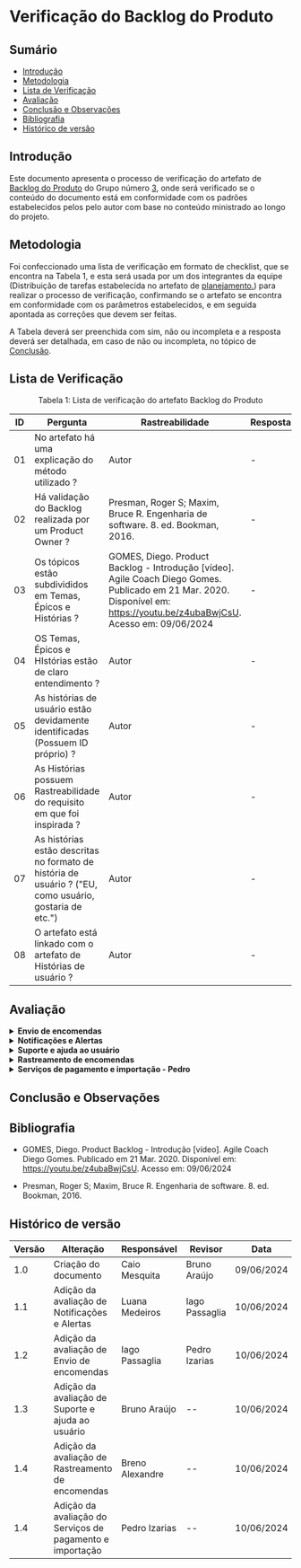 # Verificação do Backlog do Produto

## Sumário
* [Introdução](#Introdução)
* [Metodologia](#Metodologia)
* [Lista de Verificação](#Lista-de-Verificação)
* [Avaliação](#Avaliação)
* [Conclusão e Observações](#Conclusão-e-Observações)
* [Bibliografia](#bibliografia)
* [Histórico de versão](#Histórico-de-versão)

## Introdução

Este documento apresenta o processo de verificação do artefato de [Backlog do Produto](https://requisitos-de-software.github.io/2024.1-Correios/modelagem/agil/backlog/) do Grupo número [3](https://requisitos-de-software.github.io/2024.1-Correios/), onde será verificado se o conteúdo do documento está em conformidade com os padrões estabelecidos pelos pelo autor com base no conteúdo ministrado ao longo do projeto.


## Metodologia 

Foi confeccionado uma lista de verificação em formato de checklist, que se encontra na Tabela 1, e esta será usada por um dos integrantes da equipe (Distribuição de tarefas estabelecida no artefato de [planejamento.](https://requisitos-de-software.github.io/2024.1-CarteiradeTrabalhoDigital/#/verificacao/grupo3/Planejamento)) para realizar o processo de verificação, confirmando se o artefato se encontra em conformidade com os parâmetros estabelecidos, e em seguida apontada as correções que devem ser feitas.

A Tabela deverá ser preenchida com sim, não ou incompleta e a resposta deverá ser detalhada, em caso de não ou incompleta, no tópico de [Conclusão](#Conclusão-e-Observações).

## Lista de Verificação

<center>

Tabela 1: Lista de verificação do artefato Backlog do Produto

|ID|Pergunta|Rastreabilidade|Resposta(sim/não/incompleto)|
|-|-|-|-|
|01|No artefato há uma explicação do método utilizado ?|Autor|-|
|02|Há validação do Backlog realizada por um Product Owner ?|Presman, Roger S; Maxim, Bruce R. Engenharia de software. 8. ed. Bookman, 2016. |-|
|03|Os tópicos estão subdivididos em Temas, Épicos e Histórias ?|GOMES, Diego. Product Backlog - Introdução [vídeo]. Agile Coach Diego Gomes. Publicado em 21 Mar. 2020. Disponível em: https://youtu.be/z4ubaBwjCsU. Acesso em: 09/06/2024|-|
|04|OS Temas, Épicos e HIstórias estão de claro entendimento ?|Autor|-|
|05|As histórias de usuário estão devidamente identificadas (Possuem ID próprio) ?|Autor|-|
|06|As Histórias possuem Rastreabilidade do requisito em que foi inspirada ?|Autor|-|
|07|As histórias estão descritas no formato de história de usuário ? ("EU, como usuário, gostaria de etc.")|Autor|-|
|08|O artefato está linkado com o artefato de Histórias de usuário ?|Autor|-|


</center>


## Avaliação

<details>
  <summary size="20"><b> Envio de encomendas </b></summary> 

<center>

**Tabela 2:** Envio de encomendas 


|ID|Pergunta|Resposta(sim/não/incompleto)|Observação|
|-|-|-|-|
|01|No artefato há uma explicação do método utilizado ?| Sim |-|
|02|Há validação do Backlog realizada por um Product Owner ?| Não |Não é possível encontrar informações sobre validação no documento|
|03|Os tópicos estão subdivididos em Temas, Épicos e Histórias ?| Sim |-|
|04|OS Temas, Épicos e HIstórias estão de claro entendimento ?| Sim |-|
|05|As histórias de usuário estão devidamente identificadas (Possuem ID próprio) ?| Sim |-|
|06|As Histórias possuem Rastreabilidade do requisito em que foi inspirada ?| Sim |-|
|07|As histórias estão descritas no formato de história de usuário ? ("EU, como usuário, gostaria de etc.")| Não | Apenas estão descritas a ação que se deseja fazer|
|08|O artefato está linkado com o artefato de Histórias de usuário ?| Não |-|


**Autor:** [Iago Passaglia](https://github.com/Paxxaglia)

</center>

</details>

<details>
  <summary size="20"><b> Notificações e Alertas </b></summary> 

<center>

**Tabela 3:** Notificações e Alertas 


| ID                 | Pergunta                                                                 | Resposta | Observações
|--------------------|--------------------------------------------------------------------------|----------| --- |
| 1                  | No artefato há uma explicação do método utilizado ? | Sim | - |
| 2                  | Há validação do Backlog realizada por um Product Owner ? | Não |  validação do Backlog pelo Product Owner é crucial para garantir que o conteúdo esteja alinhado com as expectativas e necessidades do produto. |
| 3                  | Os tópicos estão subdivididos em Temas, Épicos e Histórias ? | Sim | - |
| 4                  | Os Temas, Épicos e HIstórias estão de claro entendimento ? | Sim | - |
| 5                  | As histórias de usuário estão devidamente identificadas (Possuem ID próprio) ? | Sim | - |
| 6                  | As Histórias possuem Rastreabilidade do requisito em que foi inspirada ? | Sim | - |
| 7                  | As histórias estão descritas no formato de história de usuário ? | Não | É importante descrever as histórias no formato de usuário para facilitar o entendimento e a implementação correta pelos desenvolvedores. |
| 8                  | O artefato está linkado com o artefato de Histórias de usuário ? | Não | Linkar o artefato com as histórias de usuário é essencial para manter a coesão e a rastreabilidade entre os diferentes documentos do projeto. |


**Autor:** [Luana Medeiros](https://github.com/LuaMedeiros)

</center>

</details>


<details>
  <summary size="20"><b> Suporte e ajuda ao usuário </b></summary> 

<center>
**Tabela 4:** Suporte e ajuda ao usuário

|ID|Pergunta|Resposta(sim/não/incompleto)|Observação|
|-|-|-|-|
|01|No artefato há uma explicação do método utilizado ?| Sim |-|
|02|Há validação do Backlog realizada por um Product Owner ?| Não |Não é possível encontrar informações sobre validação no documento|
|03|Os tópicos estão subdivididos em Temas, Épicos e Histórias ?| Sim |-|
|04|Os Temas, Épicos e Histórias estão de claro entendimento ?| Sim |-|
|05|As histórias de usuário estão devidamente identificadas (Possuem ID próprio) ?| Sim |-|
|06|As Histórias possuem Rastreabilidade do requisito em que foi inspirada ?| Sim |-|
|07|As histórias estão descritas no formato de história de usuário ? ("EU, como usuário, gostaria de etc.")| Não | Apenas estão descritas a ação que se deseja fazer|
|08|O artefato está linkado com o artefato de Histórias de usuário ?| Não |-|

**Autor:** [Bruno Araújo](https://github.com/brunocva)

</center>

</details>

<details>
  <summary size="20"><b> Rastreamento de encomendas </b></summary> 

<center>
**Tabela 5:** Rastreamento de encomendas.

|ID|Pergunta|Resposta(sim/não/incompleto)|Observação|
|-|-|-|-|
|01|No artefato há uma explicação do método utilizado ?| Sim |-|
|02|Há validação do Backlog realizada por um Product Owner ?| Não  | |
|03|Os tópicos estão subdivididos em Temas, Épicos e Histórias ?| Sim   |-|
|04|Os Temas, Épicos e Histórias estão de claro entendimento ?| Incompleto   |-|
|05|As histórias de usuário estão devidamente identificadas (Possuem ID próprio) ?| Sim  |-|
|06|As Histórias possuem Rastreabilidade do requisito em que foi inspirada ?| Não  |-|
|07|As histórias estão descritas no formato de história de usuário ? ("EU, como usuário, gostaria de etc.")| Sim  | |
|08|O artefato está linkado com o artefato de Histórias de usuário ?| Sim   |-|

<b> Autor: </b> <a href="https://github.com/brenoalexandre0/"> Breno Alexandre </a>.

</center>

</details>

<details>
  <summary size="20"><b> Serviços de pagamento e importação - Pedro </b></summary> 

<center>

**Tabela 6:** Serviços de pagamento e importação


| ID                 | Pergunta                                                                 | Resposta | Observações |
|--------------------|--------------------------------------------------------------------------|----------|------------|
| 1                  | No artefato há uma explicação do método utilizado ?                     | Sim      | -          |
| 2                  | Há validação do Backlog realizada por um Product Owner ?                | Sim      |    -        |
| 3                  | Os tópicos estão subdivididos em Temas, Épicos e Histórias ?           | Sim      | -          |
| 4                  | Os Temas, Épicos e Histórias estão de claro entendimento ?             | Sim      | -          |
| 5                  | As histórias de usuário estão devidamente identificadas (Possuem ID próprio) ? | Sim  | -          |
| 6                  | As Histórias possuem Rastreabilidade do requisito em que foi inspirada ? | Não     | -          |
| 7                  | As histórias estão descritas no formato de história de usuário ?        | Sim      |     -       |
| 8                  | O artefato está linkado com o artefato de Histórias de usuário ?        | Sim      |      -      |


**Autor:** [Pedro Izarias](https://github.com/Izarias)

</center>

</details>

## Conclusão e Observações


## Bibliografia

- GOMES, Diego. Product Backlog - Introdução [vídeo]. Agile Coach Diego Gomes. Publicado em 21 Mar. 2020. Disponível em: https://youtu.be/z4ubaBwjCsU. Acesso em: 09/06/2024

- Presman, Roger S; Maxim, Bruce R. Engenharia de software. 8. ed. Bookman, 2016. 



## Histórico de versão
| Versão | Alteração                           | Responsável     | Revisor         | Data       |
| ------ | ----------------------------------- | --------------- | --------------- | ---------- |
| 1.0    | Criação do documento                | Caio Mesquita   | Bruno Araújo | 09/06/2024 |
| 1.1    | Adição da avaliação  de Notificações e Alertas | Luana Medeiros  | Iago Passaglia | 10/06/2024 |
| 1.2    | Adição da avaliação  de Envio de encomendas | Iago Passaglia  | Pedro Izarias | 10/06/2024 |
| 1.3   | Adição da avaliação  de Suporte e ajuda ao usuário | Bruno Araújo | -- | 10/06/2024 |
| 1.4   | Adição da avaliação de Rastreamento de encomendas | Breno Alexandre | -- | 10/06/2024 |
| 1.4   | Adição da avaliação do Serviços de pagamento e importação| Pedro Izarias | -- | 10/06/2024 |
